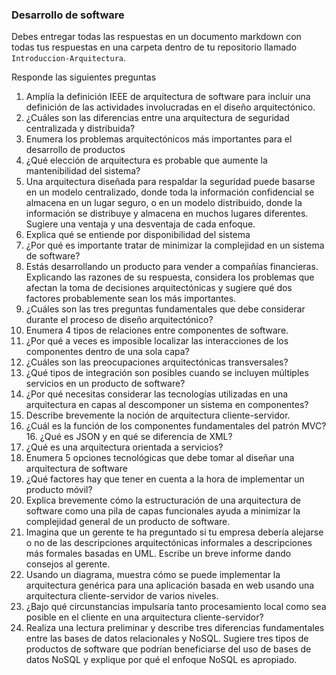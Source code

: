 ### Desarrollo de software

Debes entregar todas las respuestas en un documento markdown con todas tus respuestas en una carpeta dentro de tu repositorio llamado `Introduccion-Arquitectura`.

Responde las siguientes preguntas


1. Amplía la definición IEEE de arquitectura de software para incluir una definición de las actividades involucradas en el diseño arquitectónico. 
2. ¿Cuáles son las diferencias entre una arquitectura de seguridad centralizada y distribuida? 
3. Enumera  los problemas arquitectónicos más importantes para el desarrollo de productos
4. ¿Qué elección de arquitectura es probable que aumente la mantenibilidad del sistema? 
5. Una arquitectura diseñada para respaldar la seguridad puede basarse en un modelo centralizado, donde toda la información confidencial se almacena en un lugar seguro, o en un modelo distribuido, 
donde la información se distribuye y almacena en muchos lugares diferentes. Sugiere una ventaja y una desventaja de cada enfoque.
6. Explica qué se entiende por disponibilidad del sistema 
7. ¿Por qué es importante tratar de minimizar la complejidad en un sistema de software? 
8. Estás desarrollando un producto para vender a compañías financieras. Explicando las razones de su respuesta, considera los problemas que afectan la toma de decisiones arquitectónicas 
  y sugiere qué dos factores probablemente sean los más importantes. 
9. ¿Cuáles son las tres preguntas fundamentales que debe considerar durante el proceso de diseño arquitectónico? 
10. Enumera 4 tipos de relaciones entre componentes de software. 
11. ¿Por qué a veces es imposible localizar las interacciones de los componentes dentro de una sola capa? 
12. ¿Cuáles son las preocupaciones arquitectónicas transversales? 
13. ¿Qué tipos de integración son posibles cuando se incluyen múltiples servicios en un producto de software?
14. ¿Por qué necesitas considerar las tecnologías utilizadas en una arquitectura en capas al descomponer un sistema en componentes? 
15. Describe brevemente la noción de arquitectura cliente-servidor.  
16. ¿Cuál es la función de los componentes fundamentales del patrón MVC? 16. ¿Qué es JSON y en qué se diferencia de XML? 
17. ¿Qué es una arquitectura orientada a servicios?
18. Enumera 5 opciones tecnológicas que debe tomar al diseñar una arquitectura de software 
19. ¿Qué factores hay que tener en cuenta a la hora de implementar un producto móvil?
20. Explica brevemente cómo la estructuración de una arquitectura de software como una pila de capas funcionales ayuda a minimizar la complejidad general de un producto de software. 
21. Imagina que un gerente te ha preguntado si tu empresa debería alejarse o no de las descripciones arquitectónicas informales a descripciones más formales basadas en UML. Escribe un breve informe dando consejos al gerente. 
22. Usando un diagrama, muestra cómo se puede implementar la arquitectura genérica para una aplicación basada en web usando una arquitectura cliente-servidor de varios niveles. 
23. ¿Bajo qué circunstancias impulsaría tanto procesamiento local como sea posible en el cliente en una arquitectura cliente-servidor? 
24. Realiza una lectura preliminar y describe tres diferencias fundamentales entre las bases de datos relacionales y NoSQL. 
Sugiere tres tipos de productos de software que podrían beneficiarse del uso de bases de datos NoSQL y explique por qué el enfoque NoSQL es apropiado.


